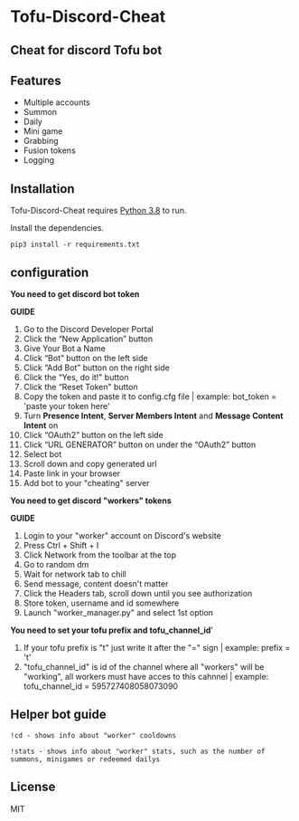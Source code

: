 # Tofu-Discord-Cheat
## Cheat for discord Tofu bot 

## Features

- Multiple accounts
- Summon
- Daily
- Mini game
- Grabbing
- Fusion tokens
- Logging





## Installation

Tofu-Discord-Cheat requires [Python 3.8](https://www.python.org/) to run.

Install the dependencies.

```
pip3 install -r requirements.txt
```


## configuration

**You need to get discord bot token**

**GUIDE**
1. Go to the Discord Developer Portal
2. Click the “New Application” button
3. Give Your Bot a Name
4. Click “Bot” button on the left side
5. Click “Add Bot” button on the right side
6. Click the “Yes, do it!" button
7. Click the “Reset Token" button
8. Copy the token and paste it to config.cfg file | example: bot_token = 'paste your token here'
9. Turn **Presence Intent**, **Server Members Intent** and **Message Content Intent** on
10. Click “OAuth2” button on the left side
11. Click “URL GENERATOR” button on under the “OAuth2” button
12. Select bot
13. Scroll down and copy generated url
14. Paste link in your browser
15. Add bot to your "cheating" server

**You need to get discord "workers" tokens**

**GUIDE**
1. Login to your "worker" account on Discord's website
2. Press Ctrl + Shift + I 
3. Click Network from the toolbar at the top
4. Go to random dm
5. Wait for network tab to chill
6. Send message, content doesn't matter
7. Click the Headers tab, scroll down until you see authorization
8. Store token, username and id somewhere
9. Launch "worker_manager.py" and select 1st option

**You need to set your tofu prefix and tofu_channel_id**'
1. If your tofu prefix is "t" just write it after the "=" sign | example: prefix = 't'
2. "tofu_channel_id" is id of the channel where all "workers" will be "working", all workers must have acces to this cahnnel | example:  tofu_channel_id = 595727408058073090

## Helper bot guide

```!cd - shows info about "worker" cooldowns```

```!stats - shows info about "worker" stats, such as the number of summons, minigames or redeemed dailys```

## License

MIT



